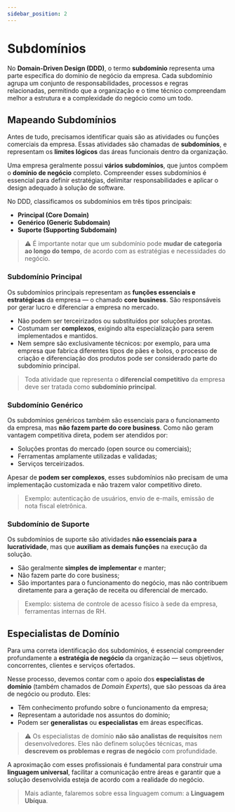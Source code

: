 ```yaml
---
sidebar_position: 2
---
```


# Subdomínios

No **Domain-Driven Design (DDD)**, o termo **subdomínio** representa uma parte específica do domínio de negócio da empresa. Cada subdomínio agrupa um conjunto de responsabilidades, processos e regras relacionadas, permitindo que a organização e o time técnico compreendam melhor a estrutura e a complexidade do negócio como um todo.

## Mapeando Subdomínios

Antes de tudo, precisamos identificar quais são as atividades ou funções comerciais da empresa. Essas atividades são chamadas de **subdomínios**, e representam os **limites lógicos** das áreas funcionais dentro da organização.

Uma empresa geralmente possui **vários subdomínios**, que juntos compõem o **domínio de negócio** completo. Compreender esses subdomínios é essencial para definir estratégias, delimitar responsabilidades e aplicar o design adequado à solução de software.

No DDD, classificamos os subdomínios em três tipos principais:

- **Principal (Core Domain)**
- **Genérico (Generic Subdomain)**
- **Suporte (Supporting Subdomain)**

> ⚠️ É importante notar que um subdomínio pode **mudar de categoria ao longo do tempo**, de acordo com as estratégias e necessidades do negócio.

### Subdomínio Principal

Os subdomínios principais representam as **funções essenciais e estratégicas** da empresa — o chamado **core business**. São responsáveis por gerar lucro e diferenciar a empresa no mercado.

- Não podem ser terceirizados ou substituídos por soluções prontas.
- Costumam ser **complexos**, exigindo alta especialização para serem implementados e mantidos.
- Nem sempre são exclusivamente técnicos: por exemplo, para uma empresa que fabrica diferentes tipos de pães e bolos, o processo de criação e diferenciação dos produtos pode ser considerado parte do subdomínio principal.

> Toda atividade que representa o **diferencial competitivo** da empresa deve ser tratada como **subdomínio principal**.

### Subdomínio Genérico

Os subdomínios genéricos também são essenciais para o funcionamento da empresa, mas **não fazem parte do core business**. Como não geram vantagem competitiva direta, podem ser atendidos por:

- Soluções prontas do mercado (open source ou comerciais);
- Ferramentas amplamente utilizadas e validadas;
- Serviços terceirizados.

Apesar de **podem ser complexos**, esses subdomínios não precisam de uma implementação customizada e não trazem valor competitivo direto.

> Exemplo: autenticação de usuários, envio de e-mails, emissão de nota fiscal eletrônica.

### Subdomínio de Suporte

Os subdomínios de suporte são atividades **não essenciais para a lucratividade**, mas que **auxiliam as demais funções** na execução da solução.

- São geralmente **simples de implementar** e manter;
- Não fazem parte do core business;
- São importantes para o funcionamento do negócio, mas não contribuem diretamente para a geração de receita ou diferencial de mercado.

> Exemplo: sistema de controle de acesso físico à sede da empresa, ferramentas internas de RH.

## Especialistas de Domínio

Para uma correta identificação dos subdomínios, é essencial compreender profundamente a **estratégia de negócio** da organização — seus objetivos, concorrentes, clientes e serviços ofertados.

Nesse processo, devemos contar com o apoio dos **especialistas de domínio** (também chamados de _Domain Experts_), que são pessoas da área de negócio ou produto. Eles:

- Têm conhecimento profundo sobre o funcionamento da empresa;
- Representam a autoridade nos assuntos do domínio;
- Podem ser **generalistas** ou **especialistas** em áreas específicas.

> ⚠️ Os especialistas de domínio **não são analistas de requisitos** nem desenvolvedores. Eles não definem soluções técnicas, mas **descrevem os problemas e regras de negócio** com profundidade.

A aproximação com esses profissionais é fundamental para construir uma **linguagem universal**, facilitar a comunicação entre áreas e garantir que a solução desenvolvida esteja de acordo com a realidade do negócio.

> Mais adiante, falaremos sobre essa linguagem comum: a **Linguagem Ubíqua**.